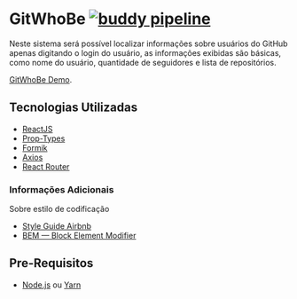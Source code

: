 # GitWhoBe [![buddy pipeline](https://app.buddy.works/marcoscesardev/gitwhobe/pipelines/pipeline/249121/badge.svg?token=18bee5f7b1d06831f93631bf8b1a13459da10f8a93287bb16ecfb456f254d3d1 "buddy pipeline")](https://app.buddy.works/marcoscesardev/gitwhobe/pipelines/pipeline/249121)

Neste sistema será possível localizar informações sobre usuários do GitHub apenas digitando o login do usuário, as informações exibidas são básicas, como nome do usuário, quantidade de seguidores e lista de repositórios.

[GitWhoBe Demo](https://mcsar1997.github.io/GitWhoBe/).

## Tecnologias Utilizadas
-  [ReactJS](https://reactjs.org/)
-  [Prop-Types](https://github.com/facebook/prop-types)
-  [Formik](https://jaredpalmer.com/formik/docs/overview)
-  [Axios](https://github.com/axios/axios)
-  [React Router](https://github.com/ReactTraining/react-router)

### Informações Adicionais
Sobre estilo de codificação
- [Style Guide Airbnb](https://github.com/airbnb/javascript)
- [BEM — Block Element Modifier](http://getbem.com/)

## Pre-Requisitos
- [Node.js](https://nodejs.org/) ou [Yarn](https://yarnpkg.com/)

